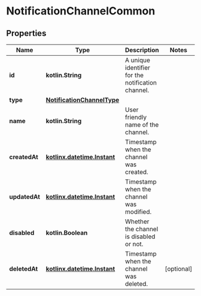 
# NotificationChannelCommon

## Properties
| Name | Type | Description | Notes |
| ------------ | ------------- | ------------- | ------------- |
| **id** | **kotlin.String** | A unique identifier for the notification channel. |  |
| **type** | [**NotificationChannelType**](NotificationChannelType.md) |  |  |
| **name** | **kotlin.String** | User friendly name of the channel. |  |
| **createdAt** | [**kotlinx.datetime.Instant**](kotlinx.datetime.Instant.md) | Timestamp when the channel was created. |  |
| **updatedAt** | [**kotlinx.datetime.Instant**](kotlinx.datetime.Instant.md) | Timestamp when the channel was modified. |  |
| **disabled** | **kotlin.Boolean** | Whether the channel is disabled or not. |  |
| **deletedAt** | [**kotlinx.datetime.Instant**](kotlinx.datetime.Instant.md) | Timestamp when the channel was deleted. |  [optional] |



